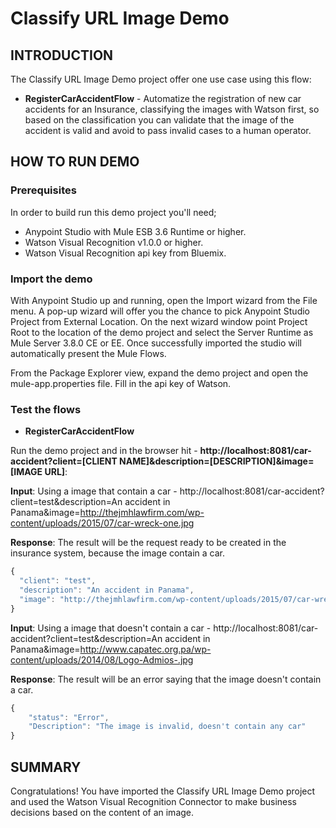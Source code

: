 Classify URL Image Demo
===========================

INTRODUCTION
------------
The Classify URL Image Demo project offer one use case using this flow:

* **RegisterCarAccidentFlow** - Automatize the registration of new car accidents for an Insurance, classifying the images with Watson first, so based on the classification you can validate that the image of the accident is valid and avoid to pass invalid cases to a human operator.


HOW TO RUN DEMO
---------------

### Prerequisites
In order to build run this demo project you'll need;

* Anypoint Studio with Mule ESB 3.6 Runtime or higher.
* Watson Visual Recognition v1.0.0 or higher.
* Watson Visual Recognition api key from Bluemix.

### Import the demo

With Anypoint Studio up and running, open the Import wizard from the File menu. A pop-up wizard will offer you the chance to pick Anypoint Studio Project from External Location. On the next wizard window point Project Root to the location of the demo project and select the Server Runtime as Mule Server 3.8.0 CE or EE. Once successfully imported the studio will automatically present the Mule Flows.

From the Package Explorer view, expand the demo project and open the mule-app.properties file. Fill in the api key of Watson.

### Test the flows

- **RegisterCarAccidentFlow**

Run the demo project and in the browser hit - **http://localhost:8081/car-accident?client=[CLIENT NAME]&description=[DESCRIPTION]&image=[IMAGE URL]**:

**Input**: Using a image that contain a car - http://localhost:8081/car-accident?client=test&description=An accident in Panama&image=http://thejmhlawfirm.com/wp-content/uploads/2015/07/car-wreck-one.jpg

**Response**: The result will be the request ready to be created in the insurance system, because the image contain a car.

```javascript
{
  "client": "test",
  "description": "An accident in Panama",
  "image": "http://thejmhlawfirm.com/wp-content/uploads/2015/07/car-wreck-one.jpg"
}
```

**Input**: Using a image that doesn't contain a car - http://localhost:8081/car-accident?client=test&description=An accident in Panama&image=http://www.capatec.org.pa/wp-content/uploads/2014/08/Logo-Admios-.jpg

**Response**: The result will be an error saying that the image doesn't contain a car.

```javascript
{
    "status": "Error",
    "Description": "The image is invalid, doesn't contain any car"
}
```

SUMMARY
-------

Congratulations! You have imported the Classify URL Image Demo project and used the Watson Visual Recognition Connector to make business decisions based on the content of an image. 